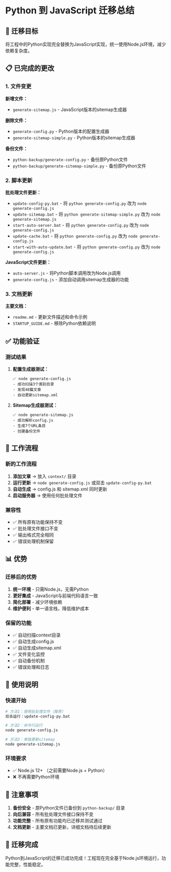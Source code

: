 # Python 到 JavaScript 迁移总结

## 🎯 迁移目标

将工程中的Python实现完全替换为JavaScript实现，统一使用Node.js环境，减少依赖复杂度。

## 📋 已完成的更改

### 1. 文件变更

**新增文件：**
- `generate-sitemap.js` - JavaScript版本的sitemap生成器

**删除文件：**
- `generate-config.py` - Python版本的配置生成器
- `generate-sitemap-simple.py` - Python版本的sitemap生成器

**备份文件：**
- `python-backup/generate-config.py` - 备份原Python文件
- `python-backup/generate-sitemap-simple.py` - 备份原Python文件

### 2. 脚本更新

**批处理文件更新：**
- `update-config-py.bat` - 将 `python generate-config.py` 改为 `node generate-config.js`
- `update-sitemap.bat` - 将 `python generate-sitemap-simple.py` 改为 `node generate-sitemap.js`
- `start-auto-server.bat` - 将 `python generate-config.py` 改为 `node generate-config.js`
- `update-cache.bat` - 将 `python generate-config.py` 改为 `node generate-config.js`
- `start-with-auto-update.bat` - 将 `python generate-config.py` 改为 `node generate-config.js`

**JavaScript文件更新：**
- `auto-server.js` - 将Python脚本调用改为Node.js调用
- `generate-config.js` - 添加自动调用sitemap生成器的功能

### 3. 文档更新

**主要文档：**
- `readme.md` - 更新文件描述和命令示例
- `STARTUP_GUIDE.md` - 移除Python依赖说明

## ✅ 功能验证

### 测试结果

1. **配置生成器测试：**
   ```
   ✅ node generate-config.js
   - 成功扫描3个类别目录
   - 发现48篇文章
   - 自动更新sitemap.xml
   ```

2. **Sitemap生成器测试：**
   ```
   ✅ node generate-sitemap.js
   - 成功解析config.js
   - 生成7个URL条目
   - 创建备份文件
   ```

## 🔄 工作流程

### 新的工作流程

1. **添加文章** → 放入 `context/` 目录
2. **运行更新** → `node generate-config.js` 或双击 `update-config-py.bat`
3. **自动生成** → config.js 和 sitemap.xml 同时更新
4. **启动服务器** → 使用任何批处理文件

### 兼容性

- ✅ 所有原有功能保持不变
- ✅ 批处理文件接口不变
- ✅ 输出格式完全相同
- ✅ 错误处理机制保留

## 📊 优势

### 迁移后的优势

1. **统一环境** - 只需Node.js，无需Python
2. **更好集成** - JavaScript与前端代码语言一致
3. **简化部署** - 减少环境依赖
4. **维护便利** - 单一语言栈，降低维护成本

### 保留的功能

- ✅ 自动扫描context目录
- ✅ 自动生成config.js
- ✅ 自动生成sitemap.xml
- ✅ 文件变化监控
- ✅ 自动备份机制
- ✅ 错误处理和日志

## 🚀 使用说明

### 快速开始

```bash
# 方法1：使用批处理文件（推荐）
双击运行：update-config-py.bat

# 方法2：命令行运行
node generate-config.js

# 方法3：单独更新sitemap
node generate-sitemap.js
```

### 环境要求

- ✅ Node.js 12+ （之前需要Node.js + Python）
- ❌ 不再需要Python环境

## 📝 注意事项

1. **备份安全** - 原Python文件已备份到 `python-backup/` 目录
2. **向后兼容** - 所有批处理文件接口保持不变
3. **功能完整** - 所有原有功能均已迁移并测试通过
4. **文档更新** - 主要文档已更新，详细文档待后续更新

## 🎉 迁移完成

Python到JavaScript的迁移已成功完成！工程现在完全基于Node.js环境运行，功能完整，性能稳定。
